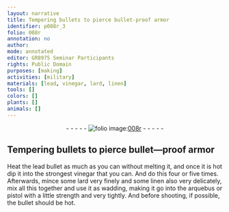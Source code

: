```yaml
---
layout: narrative
title: Tempering bullets to pierce bullet-proof armor
identifier: p008r_3
folio: 008r
annotation: no
author:
mode: annotated
editor: GR8975 Seminar Participants
rights: Public Domain
purposes: [making]
activities: [military]
materials: [lead, vinegar, lard, linen]
tools: []
colors: []
plants: []
animals: []
---
```


 <div class="folio" align="center">- - - - - <a href="http://gallica.bnf.fr/ark:/12148/btv1b10500001g/f21.image" target="_blank"><img src="https://cu-mkp.github.io/GR8975-edition/assets/photo-icon.png" alt="folio image: " style="display:inline-block; margin-bottom:-3px;"/>008r</a> - - - - - </div> 

## Tempering bullets to pierce bullet—proof armor

 
 <span class="activity"></span> Heat the <span class="material_format"><span class="material">lead</span> bullet</span> as much as you can without melting it, and once it is hot dip it into <span class="material_format">the strongest <span class="material">vinegar</span></span> that you can. And do this four or five times. Afterwards, mince some <span class="material">lard</span> very finely and some <span class="material">linen</span> also very delicately, mix all this together and use it as wadding, making it go into the arquebus or pistol with a little strength and very tightly. And before shooting, if possible, the bullet should be hot. 
 